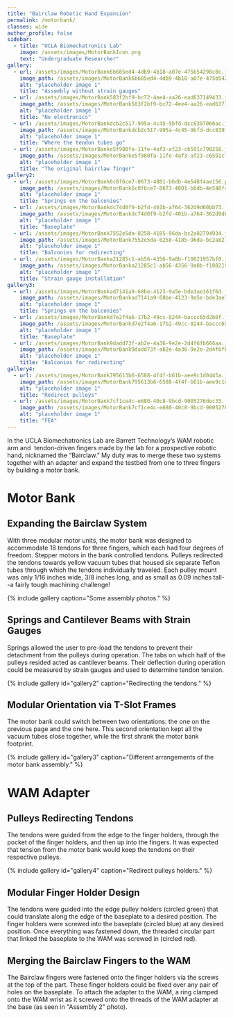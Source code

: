 ```yaml
---
title: "Bairclaw Robotic Hand Expansion"
permalink: /motorbank/
classes: wide
author_profile: false
sidebar:
  - title: "UCLA Biomechatronics Lab"
    image: /assets/images/MotorBankIcon.png
    text: "Undergraduate Researcher"
gallery:
  - url: /assets/images/MotorBank6b685ed4-4db9-4b18-a07e-475b54298c8c.jfif
    image_path: /assets/images/MotorBank6b685ed4-4db9-4b18-a07e-475b54298c8c.jfif
    alt: "placeholder image 1"
    title: "Assembly without strain gauges"
  - url: /assets/images/MotorBank583f2bf9-bc72-4ee4-aa26-ead637149433.jfif
    image_path: /assets/images/MotorBank583f2bf9-bc72-4ee4-aa26-ead637149433.jfif
    alt: "placeholder image 1"
    title: "No electronics"
  - url: /assets/images/MotorBankdcb2c517-995a-4c45-9bfd-dcc8397066ac.jfif
    image_path: /assets/images/MotorBankdcb2c517-995a-4c45-9bfd-dcc8397066ac.jfif
    alt: "placeholder image 1"
    title: "Where the tendon tubes go"
  - url: /assets/images/MotorBanke5f980fa-11fe-4af3-af23-c6591c790258.jfif
    image_path: /assets/images/MotorBanke5f980fa-11fe-4af3-af23-c6591c790258.jfif
    alt: "placeholder image 1"
    title: "The original bairclaw finger"
gallery2:
  - url: /assets/images/MotorBank6c8f6ce7-0673-4801-b6db-4e548f4ae156.png
    image_path: /assets/images/MotorBank6c8f6ce7-0673-4801-b6db-4e548f4ae156.png
    alt: "placeholder image 1"
    title: "Springs on the balconies"
  - url: /assets/images/MotorBankdc74d0f9-b2fd-401b-a764-362d9d60bb73.jfif
    image_path: /assets/images/MotorBankdc74d0f9-b2fd-401b-a764-362d9d60bb73.jfif
    alt: "placeholder image 1"
    title: "Baseplate"
  - url: /assets/images/MotorBank7552e5da-8258-4185-96da-bc2a82794934.jfif
    image_path: /assets/images/MotorBank7552e5da-8258-4185-96da-bc2a82794934.jfif
    alt: "placeholder image 1"
    title: "Balconies for redirecting"
  - url: /assets/images/MotorBanka21285c1-ab56-4356-9a8b-f10821957bf0.jfif
    image_path: /assets/images/MotorBanka21285c1-ab56-4356-9a8b-f10821957bf0.jfif
    alt: "placeholder image 1"
    title: "Strain gauge installation"
gallery3:
  - url: /assets/images/MotorBankad7141a9-68be-4123-9a5e-bde3ae161f6d.jfif
    image_path: /assets/images/MotorBankad7141a9-68be-4123-9a5e-bde3ae161f6d.jfif
    alt: "placeholder image 1"
    title: "Springs on the balconies"
  - url: /assets/images/MotorBankd7e2f4a6-17b2-49cc-8244-baccc65d2b0f.jfif
    image_path: /assets/images/MotorBankd7e2f4a6-17b2-49cc-8244-baccc65d2b0f.jfif
    alt: "placeholder image 1"
    title: "Baseplate"
  - url: /assets/images/MotorBank9dadd73f-ab2e-4a36-9e2e-2d4f6fb666aa.jfif
    image_path: /assets/images/MotorBank9dadd73f-ab2e-4a36-9e2e-2d4f6fb666aa.jfif
    alt: "placeholder image 1"
    title: "Balconies for redirecting"
gallery4:
  - url: /assets/images/MotorBank795613b6-6588-4f4f-b61b-aee9c1d0445a.jfif
    image_path: /assets/images/MotorBank795613b6-6588-4f4f-b61b-aee9c1d0445a.jfif
    alt: "placeholder image 1"
    title: "Redirect pulleys"
  - url: /assets/images/MotorBank7cf1ce4c-e680-40c8-9bcd-9005276dec33.jfif
    image_path: /assets/images/MotorBank7cf1ce4c-e680-40c8-9bcd-9005276dec33.jfif
    alt: "placeholder image 1"
    title: "FEA"
---
```


In the UCLA Biomechatronics Lab are Barrett Technology’s WAM robotic arm and  tendon-driven fingers made by the lab for a prospective robotic hand, nicknamed the “Bairclaw.” My duty was to merge these two systems together with an adapter and expand the testbed from one to three fingers by building a motor bank.

# Motor Bank

## Expanding the Bairclaw System

With three modular motor units, the motor bank was designed to accommodate 18 tendons for three fingers, which each had four degrees of freedom. Stepper motors in the bank controlled tendons. Pulleys redirected the tendons towards yellow vacuum tubes that housed six separate Teflon tubes through which the tendons individually traveled. Each pulley mount was only 1/16 inches wide, 3/8 inches long, and as small as 0.09 inches tall--a fairly tough machining challenge!

{% include gallery caption="Some assembly photos." %}

## Springs and Cantilever Beams with Strain Gauges

Springs allowed the user to pre-load the tendons to prevent their detachment from the pulleys during operation. The tabs on which half of the pulleys resided acted as cantilever beams. Their deflection during operation could be measured by strain gauges and used to determine tendon tension.

{% include gallery id="gallery2" caption="Redirecting the tendons." %}

## Modular Orientation via T-Slot Frames

The motor bank could switch between two orientations: the one on the previous page and the one here. This second orientation kept all the vacuum tubes close together, while the first shrank the motor bank footprint.

{% include gallery id="gallery3" caption="Different arrangements of the motor bank assembly." %}

# WAM Adapter

## Pulleys Redirecting Tendons

The tendons were guided from the edge to the finger holders, through the pocket of the finger holders, and then up into the fingers. It was expected that tension from the motor bank would keep the tendons on their respective pulleys.

{% include gallery id="gallery4" caption="Redirect pulleys holders." %}

## Modular Finger Holder Design

The tendons were guided into the edge pulley holders (circled green) that could translate along the edge of the baseplate to a desired position. The finger holders were screwed into the baseplate (circled blue) at any desired position. Once everything was fastened down, the threaded circular part that linked the baseplate to the WAM was screwed in (circled red).

## Merging the Bairclaw Fingers to the WAM

The Bairclaw fingers were fastened onto the finger holders via the screws at the top of the part. These finger holders could be fixed over any pair of holes on the baseplate. To attach the adapter to the WAM, a ring clamped onto the WAM wrist as it screwed onto the threads of the WAM adapter at the base (as seen in "Assembly 2" photo).